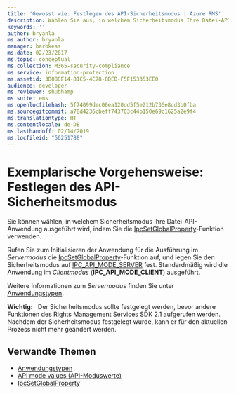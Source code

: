 ```yaml
---
title: 'Gewusst wie: Festlegen des API-Sicherheitsmodus | Azure RMS'
description: Wählen Sie aus, in welchem Sicherheitsmodus Ihre Datei-API-Anwendung ausgeführt wird.
keywords: ''
author: bryanla
ms.author: bryanla
manager: barbkess
ms.date: 02/23/2017
ms.topic: conceptual
ms.collection: M365-security-compliance
ms.service: information-protection
ms.assetid: 3B088F14-81C5-4C78-8DED-F5F153353EE0
audience: developer
ms.reviewer: shubhamp
ms.suite: ems
ms.openlocfilehash: 5f74099dec06ea120dd5f5e212b736e8cd3b0fba
ms.sourcegitcommit: a78d4236cbeff743703c44b150e69c1625a2e9f4
ms.translationtype: HT
ms.contentlocale: de-DE
ms.lasthandoff: 02/14/2019
ms.locfileid: "56251788"
---
```

# <a name="how-to-set-the-api-security-mode"></a>Exemplarische Vorgehensweise: Festlegen des API-Sicherheitsmodus

Sie können wählen, in welchem Sicherheitsmodus Ihre Datei-API-Anwendung ausgeführt wird, indem Sie die [IpcSetGlobalProperty](https://msdn.microsoft.com/library/hh535270.aspx)-Funktion verwenden.

Rufen Sie zum Initialisieren der Anwendung für die Ausführung im *Servermodus* die [IpcSetGlobalProperty](https://msdn.microsoft.com/library/hh535270.aspx)-Funktion auf, und legen Sie den Sicherheitsmodus auf [IPC\_API\_MODE\_SERVER](https://msdn.microsoft.com/library/hh535236.aspx) fest. Standardmäßig wird die Anwendung im *Clientmodus* (**IPC\_API\_MODE\_CLIENT**) ausgeführt.

Weitere Informationen zum *Servermodus* finden Sie unter [Anwendungstypen](application-types.md).

**Wichtig:**   Der Sicherheitsmodus sollte festgelegt werden, bevor andere Funktionen des Rights Management Services SDK 2.1 aufgerufen werden. Nachdem der Sicherheitsmodus festgelegt wurde, kann er für den aktuellen Prozess nicht mehr geändert werden.

## <a name="related-topics"></a>Verwandte Themen

* [Anwendungstypen](application-types.md)
* [API mode values (API-Moduswerte)](https://msdn.microsoft.com/library/hh535236.aspx)
* [IpcSetGlobalProperty](https://msdn.microsoft.com/library/hh535270.aspx)

